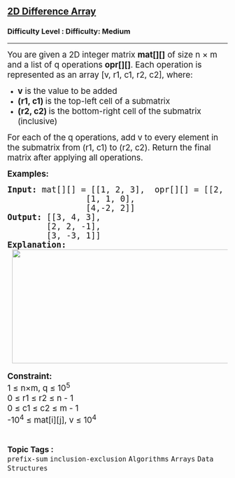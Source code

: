 <h2><a href="https://www.geeksforgeeks.org/problems/2-d-difference-array/1?_gl=1*20wxd4*_up*MQ..*_gs*MQ..&gclid=EAIaIQobChMI3Pr-taejjgMVKF0PAh2ogQAHEAAYASAAEgJbLPD_BwE">2D Difference Array</a></h2><h3>Difficulty Level : Difficulty: Medium</h3><hr><div class="problems_problem_content__Xm_eO"><p><span style="font-size: 18.6667px;">You are given a 2D integer matrix <strong>mat[][]</strong> of size n × m and a list of q operations <strong>opr[][]</strong>. </span><span style="font-size: 18.6667px;">Each operation is represented as an array [v, r1, c1, r2, c2], where:</span></p>
<ul>
<li><span style="font-size: 18.6667px;"><strong>v</strong> is the value to be added</span></li>
<li><span style="font-size: 18.6667px;"><strong>(r1, c1) </strong>is the top-left cell of a submatrix</span></li>
<li><span style="font-size: 18.6667px;"><strong>(r2, c2) </strong>is the bottom-right cell of the submatrix (inclusive)</span></li>
</ul>
<p><span style="font-size: 18.6667px;">For each of the q operations, add v to every element in the submatrix from (r1, c1) to (r2, c2). </span><span style="font-size: 18.6667px;">Return the final matrix after applying all operations.</span></p>
<p><strong><span style="font-size: 14pt;">Examples:</span></strong></p>
<pre><strong><span style="font-size: 14pt;">Input: </span></strong><span style="font-size: 14pt;">mat[][] = [[1, 2, 3],  opr[][] = [[2, 0, 0, 1, 1], [-1, 1, 0, 2, 2]]<br>                [1, 1, 0],<br>                [4,-2, 2]]<br></span><span style="font-size: 14pt;"><strong>Output: </strong>[[3, 4, 3],<br>        [2, 2, -1],<br>        [3, -3, 1]] <br></span><strong><span style="font-size: 14pt;">Explanation: <br></span></strong><strong><span style="font-size: 14pt;"> <img src="https://media.geeksforgeeks.org/img-practice/prod/addEditProblem/899248/Web/Other/blobid1_1753512754.jpg" width="520" height="260"></span></strong></pre>
<p><strong><span style="font-size: 14pt;">Constraint:</span></strong><strong><span style="font-size: 14pt;"><br></span></strong><span style="font-size: 14pt;">1 ≤ n×m, q ≤ 10<sup>5</sup><br>0 ≤ r1 ≤ r2 ≤ n - 1<br></span><span style="font-size: 14pt;"><span style="font-size: 18.6667px;">0 ≤ c1 ≤ c2 ≤ m - 1</span><br></span><span style="font-size: 14pt;">-10<sup>4</sup> ≤ mat[i][j], v ≤ 10<sup>4</sup></span></p></div><br><p><span style=font-size:18px><strong>Topic Tags : </strong><br><code>prefix-sum</code>&nbsp;<code>inclusion-exclusion</code>&nbsp;<code>Algorithms</code>&nbsp;<code>Arrays</code>&nbsp;<code>Data Structures</code>&nbsp;